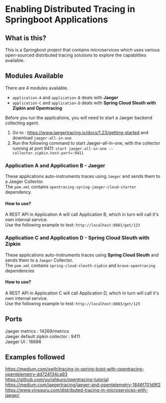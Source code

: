# Enabling Distributed Tracing in Springboot Applications

## What is this?
This is a Springboot project that contains microservices which uses various open-sourced distributed tracing solutions to explore the capabilities available.

## Modules Available
There are 4 modules available.  
* `application-A` and `application-B` deals with **Jaeger**
* `application-C` and `application-D` deals with **Spring Cloud Sleuth with Zipkin and Opentracing**

Before you run the applications, you will need to start a Jaeger backend collecting agent.  
1. Go to : https://www.jaegertracing.io/docs/1.23/getting-started and download `jaeger-all-in-one`
1. Run the following command to start Jaeger-all-in-one, with the collector running at port 9411: `start jaeger-all-in-one --collector.zipkin.host-port=:9411`

### Application A and Application B - Jaeger
These applications auto-instruments traces using `Jaeger` and sends them to a Jaeger Collector.  
The `pom.xml` contains `opentracing-spring-jaeger-cloud-starter` dependency.

#### How to use?
A REST API in Application A will call Application B, which in turn will call it's own internal service.  
Use the following example to test: `http://localhost:8081/get/123`

### Application C and Application D - Spring Cloud Sleuth with Zipkin
These applications auto-instruments traces using <b>Spring Cloud Sleuth</b> and sends them to a `Jaeger` Collector.  
The `pom.xml` contains `spring-cloud-sleuth-zipkin` and `brave-opentracing` dependencies

#### How to use?
A REST API in Application C will call Application D, which in turn will call it's own internal service.  
Use the following example to test: `http://localhost:8083/get/123`

## Ports
Jaeger metrics : 14269/metrics  
Jaeger default zipkin collector : 9411  
Jaeger UI : 16686

## Examples followed  
https://medium.com/swlh/tracing-in-spring-boot-with-opentracing-opentelemetry-dd724134ca93  
https://github.com/yurishkuro/opentracing-tutorial  
https://medium.com/jaegertracing/jaeger-and-opentelemetry-1846f701d9f2  
https://www.vinsguru.com/distributed-tracing-in-microservices-with-jaeger/  
